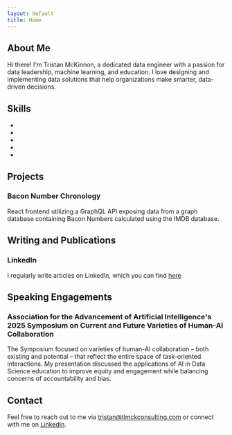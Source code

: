 ```yaml
---
layout: default
title: Home
---
```


<section>
    <h2>About Me</h2>
    <p>Hi there! I'm Tristan McKinnon, a dedicated data engineer with a passion for data leadership, machine learning, and education. I love designing and implementing data solutions that help organizations make smarter, data-driven decisions.</p>
</section>

<section>
    <h2>Skills</h2>
    <ul>
        <li></li>
        <li></li>
        <li></li>
        <li></li>
        <li></li>
    </ul>
</section>

<section>
    <h2>Projects</h2>
    <h3>Bacon Number Chronology</h3>
    <p>React frontend utilizing a GraphQL API exposing data from a graph database containing Bacon Numbers calculated using the IMDB database.</p>
</section>

<section>
    <h2>Writing and Publications</h2>
    <h3>LinkedIn</h3>
    <p>I regularly write articles on LinkedIn, which you can find <a href="https://www.linkedin.com/in/tristan-mckinnon/recent-activity/articles/">here</a></p>
</section>

<section>
    <h2>Speaking Engagements</h2>
    <h3>Association for the Advancement of Artificial Intelligence's 2025 Symposium on Current and Future Varieties of Human-AI Collaboration</h3>
    <p>The Symposium focused on varieties of human-AI collaboration – both existing and potential – that reflect the entire space of task-oriented interactions. My presentation discussed the applications of AI in Data Science education to improve equity and engagement while balancing concerns of accountability and bias.</p>
</section>

<section>
    <h2>Contact</h2>
    <p>Feel free to reach out to me via <a href="mailto:tristan@tlmckconsulting.com">tristan@tlmckconsulting.com</a> or connect with me on <a href="https://www.linkedin.com/in/tristan-mckinnon">LinkedIn</a>.</p>
</section>